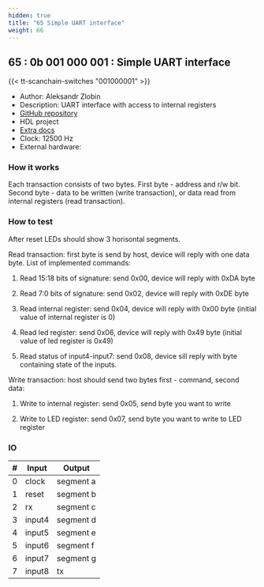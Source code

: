 ```yaml
---
hidden: true
title: "65 Simple UART interface"
weight: 66
---
```


## 65 : 0b 001 000 001 : Simple UART interface

{{< tt-scanchain-switches "001000001" >}}

* Author: Aleksandr Zlobin
* Description: UART interface with access to internal registers
* [GitHub repository](https://github.com/ZlobinAS/tt03-verilog-uart)
* HDL project
* [Extra docs]()
* Clock: 12500 Hz
* External hardware: 



### How it works

Each transaction consists of two bytes. First byte - address and r/w bit.
Second byte - data to be written (write transaction), or data read from internal registers (read transaction).


### How to test

After reset LEDs should show 3 horisontal segments.

Read transaction: first byte is send by host, device will reply with one data byte. List of implemented commands:

  1. Read 15:18 bits of signature: send 0x00, device will reply with 0xDA byte

  2. Read 7:0 bits of signature: send 0x02, device will reply with 0xDE byte

  3. Read internal register: send 0x04, device will reply with 0x00 byte (initial value of internal register is 0)

  4. Read led register: send 0x06, device will reply with 0x49 byte (initial value of led register is 0x49)

  5. Read status of input4-input7: send 0x08, device sill reply with byte containing state of the inputs.

Write transaction: host should send two bytes first - command, second data:

  1. Write to internal register: send 0x05, send byte you want to write

  2. Write to LED register: send 0x07, send byte you want to write to LED register


### IO

| # | Input        | Output       |
|---|--------------|--------------|
| 0 | clock  | segment a |
| 1 | reset  | segment b |
| 2 | rx  | segment c |
| 3 | input4  | segment d |
| 4 | input5  | segment e |
| 5 | input6  | segment f |
| 6 | input7  | segment g |
| 7 | input8  | tx |
